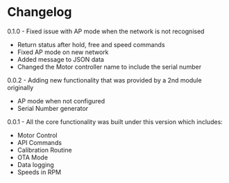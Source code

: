 # Changelog

0.1.0 - Fixed issue with AP mode when the network is not recognised
* Return status after hold, free and speed commands
* Fixed AP mode on new network
* Added message to JSON data
* Changed the Motor controller name to include the serial number

0.0.2 - Adding new functionality that was provided by a 2nd module originally
* AP mode when not configured
* Serial Number generator

0.0.1 - All the core functionality was built under this version which includes:
* Motor Control
* API Commands
* Calibration Routine
* OTA Mode
* Data logging
* Speeds in RPM